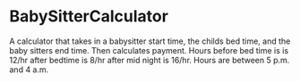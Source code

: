 # BabySitterCalculator
A calculator that takes in a babysitter start time, the childs bed time, and the baby sitters end time. 
Then calculates payment. Hours before bed time is is 12/hr after bedtime is 8/hr after mid night is 16/hr. 
Hours are between 5 p.m. and 4 a.m. 
